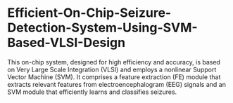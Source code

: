 # Efficient-On-Chip-Seizure-Detection-System-Using-SVM-Based-VLSI-Design
This on-chip system, designed for high efficiency and accuracy, is based on Very Large Scale Integration (VLSI) and employs a nonlinear Support Vector Machine (SVM). It comprises a feature extraction (FE) module that extracts relevant features from electroencephalogram (EEG) signals and an SVM module that efficiently learns and classifies seizures.
